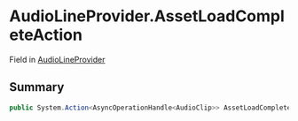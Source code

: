 # AudioLineProvider.AssetLoadCompleteAction

Field in [AudioLineProvider](/api/csharp/yarn.unity.audiolineprovider.md)

## Summary



```csharp
public System.Action<AsyncOperationHandle<AudioClip>> AssetLoadCompleteAction;
```

